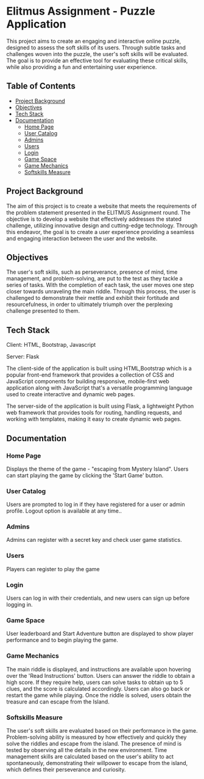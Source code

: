 
# Elitmus Assignment - Puzzle Application

This project aims to create an engaging and interactive online puzzle, designed to assess the soft skills of its users. Through subtle tasks and challenges woven into the puzzle, the user's soft skills will be evaluated. The goal is to provide an effective tool for evaluating these critical skills, while also providing a fun and entertaining user experience.

## Table of Contents

- [Project Background](#project-background)
- [Objectives](#objectives)
- [Tech Stack](#tech-stack)
- [Documentation](#documentation)
  - [Home Page](#home-page)
  - [User Catalog](#user-catalog)
  - [Admins](#admins)
  - [Users](#users)
  - [Login](#login)
  - [Game Space](#game-space)
  - [Game Mechanics](#game-mechanics)
  - [Softskills Measure](#softskills-measure)

## Project Background

The aim of this project is to create a website that meets the requirements of the problem statement presented in the ELITMUS Assignment round. The objective is to develop a website that effectively addresses the stated challenge, utilizing innovative design and cutting-edge technology. Through this endeavor, the goal is to create a user experience providing a seamless and engaging interaction between the user and the website.

## Objectives

The user's soft skills, such as perseverance, presence of mind, time management, and problem-solving, are put to the test as they tackle a series of tasks. With the completion of each task, the user moves one step closer towards unraveling the main riddle. Through this process, the user is challenged to demonstrate their mettle and exhibit their fortitude and resourcefulness, in order to ultimately triumph over the perplexing challenge presented to them.

## Tech Stack

Client: HTML, Bootstrap, Javascript

Server: Flask

The client-side of the application is built using HTML,Bootstrap which is a popular front-end framework that provides a collection of CSS and JavaScript components for building responsive, mobile-first web application along with JavaScript that's a versatile programming language used to create interactive and dynamic web pages.

The server-side of the application is built using Flask, a lightweight Python web framework that provides tools for routing, handling requests, and working with templates, making it easy to create dynamic web pages.


## Documentation


### Home Page

Displays the theme of the game - "escaping from Mystery Island". Users can start playing the game by clicking the 'Start Game' button.

### User Catalog

Users are prompted to log in if they have registered for a user or admin profile. Logout option is available at any time..

### Admins

Admins can register with a secret key and check user game statistics.

### Users

Players can register to play the game

### Login

Users can log in with their credentials, and new users can sign up before logging in.

### Game Space

User leaderboard and Start Adventure button are displayed to show player performance and to begin playing the game.

### Game Mechanics 

The main riddle is displayed, and instructions are available upon hovering over the 'Read Instructions' button. Users can answer the riddle to obtain a high score. If they require help, users can solve tasks to obtain up to 5 clues, and the score is calculated accordingly. Users can also go back or restart the game while playing. Once the riddle is solved, users obtain the treasure and can escape from the Island.

### Softskills Measure

The user's soft skills are evaluated based on their performance in the game. Problem-solving ability is measured by how effectively and quickly they solve the riddles and escape from the island. The presence of mind is tested by observing all the details in the new environment. Time management skills are calculated based on the user's ability to act spontaneously, demonstrating their willpower to escape from the island, which defines their perseverance and curiosity.  

